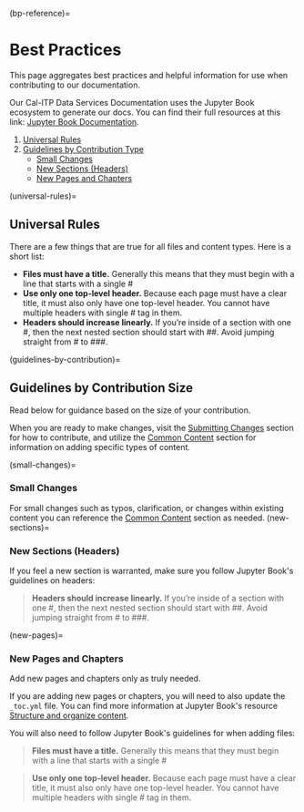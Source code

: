 (bp-reference)=

# Best Practices

This page aggregates best practices and helpful information for use when contributing to our documentation.

Our Cal-ITP Data Services Documentation uses the Jupyter Book ecosystem to generate our docs. You can find their full resources at this link: [Jupyter Book Documentation](https://jupyterbook.org/intro.html).

1. [Universal Rules](universal-rules)
1. [Guidelines by Contribution Type](guidelines-by-contribution)
   - [Small Changes](small-changes)
   - [New Sections (Headers)](new-sections)
   - [New Pages and Chapters](new-pages)

(universal-rules)=

## Universal Rules

There are a few things that are true for all files and content types. Here is a short list:

- **Files must have a title.** Generally this means that they must begin with a line that starts with a single #
- **Use only one top-level header.** Because each page must have a clear title, it must also only have one top-level header. You cannot have multiple headers with single # tag in them.
- **Headers should increase linearly.** If you’re inside of a section with one #, then the next nested section should start with ##. Avoid jumping straight from # to ###.

(guidelines-by-contribution)=

## Guidelines by Contribution Size

Read below for guidance based on the size of your contribution.

When you are ready to make changes, visit the [Submitting Changes](submitting-changes) section for how to contribute, and utilize the [Common Content](content-types) section for information on adding specific types of content.

(small-changes)=

### Small Changes

For small changes such as typos, clarification, or changes within existing content you can reference the [Common Content](content-types) section as needed.
(new-sections)=

### New Sections (Headers)

If you feel a new section is warranted, make sure you follow Jupyter Book's guidelines on headers:

> **Headers should increase linearly.** If you’re inside of a section with one #, then the next nested section should start with ##. Avoid jumping straight from # to ###.

(new-pages)=

### New Pages and Chapters

Add new pages and chapters only as truly needed.

If you are adding new pages or chapters, you will need to also update the `_toc.yml` file. You can find more information at Jupyter Book's resource [Structure and organize content](https://jupyterbook.org/basics/organize.html).

You will also need to follow Jupyter Book's guidelines for when adding files:

> **Files must have a title.** Generally this means that they must begin with a line that starts with a single #

> **Use only one top-level header.** Because each page must have a clear title, it must also only have one top-level header. You cannot have multiple headers with single # tag in them.
